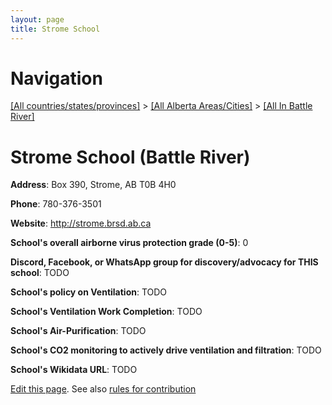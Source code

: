 ```yaml
---
layout: page
title: Strome School
---
```

# Navigation

[[All countries/states/provinces]](../../..) > [[All Alberta Areas/Cities]](../..) > [[All In Battle River]](..)

# Strome School (Battle River)

**Address**: Box 390, Strome, AB T0B 4H0

**Phone**: 780-376-3501

**Website**: <http://strome.brsd.ab.ca>

**School's overall airborne virus protection grade (0-5)**: 0

**Discord, Facebook, or WhatsApp group for discovery/advocacy for THIS school**: TODO

**School's policy on Ventilation**: TODO

**School's Ventilation Work Completion**: TODO

**School's Air-Purification**: TODO

**School's CO2 monitoring to actively drive ventilation and filtration**: TODO

**School's Wikidata URL**: TODO


[Edit this page](https://github.com/ventilate-schools/AB/edit/main/./Battle_River/Strome_School.md). See also [rules for contribution](../../../contribution-rules/)